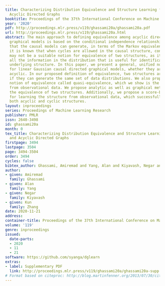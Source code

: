 ```yaml
---
title: Characterizing Distribution Equivalence and Structure Learning for Cyclic and
  Acyclic Directed Graphs
booktitle: Proceedings of the 37th International Conference on Machine Learning
year: '2020'
pdf: http://proceedings.mlr.press/v119/ghassami20a/ghassami20a.pdf
url: http://proceedings.mlr.press/v119/ghassami20a.html
abstract: The main approach to defining equivalence among acyclic directed causal
  graphical models is based on the conditional independence relationships in the distributions
  that the causal models can generate, in terms of the Markov equivalence. However,
  it is known that when cycles are allowed in the causal structure, conditional independence
  may not be a suitable notion for equivalence of two structures, as it does not reflect
  all the information in the distribution that is useful for identification of the
  underlying structure. In this paper, we present a general, unified notion of equivalence
  for linear Gaussian causal directed graphical models, whether they are cyclic or
  acyclic. In our proposed definition of equivalence, two structures are equivalent
  if they can generate the same set of data distributions. We also propose a weaker
  notion of equivalence called quasi-equivalence, which we show is the extent of identifiability
  from observational data. We propose analytic as well as graphical methods for characterizing
  the equivalence of two structures. Additionally, we propose a score-based method
  for learning the structure from observational data, which successfully deals with
  both acyclic and cyclic structures.
layout: inproceedings
series: Proceedings of Machine Learning Research
publisher: PMLR
issn: 2640-3498
id: ghassami20a
month: 0
tex_title: Characterizing Distribution Equivalence and Structure Learning for Cyclic
  and Acyclic Directed Graphs
firstpage: 3494
lastpage: 3504
page: 3494-3504
order: 3494
cycles: false
bibtex_author: Ghassami, Amiremad and Yang, Alan and Kiyavash, Negar and Zhang, Kun
author:
- given: Amiremad
  family: Ghassami
- given: Alan
  family: Yang
- given: Negar
  family: Kiyavash
- given: Kun
  family: Zhang
date: 2020-11-21
address: 
container-title: Proceedings of the 37th International Conference on Machine Learning
volume: '119'
genre: inproceedings
issued:
  date-parts:
  - 2020
  - 11
  - 21
software: https://github.com/syanga/dglearn
extras:
- label: Supplementary PDF
  link: http://proceedings.mlr.press/v119/ghassami20a/ghassami20a-supp.pdf
# Format based on citeproc: http://blog.martinfenner.org/2013/07/30/citeproc-yaml-for-bibliographies/
---
```

